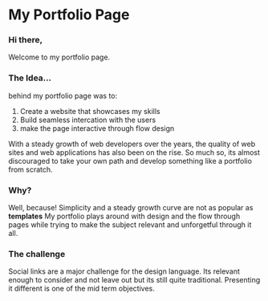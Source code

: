 <h1>My Portfolio Page</h1>
<p><h3>Hi there,</h3>
Welcome to my portfolio page.
<h3>The Idea...</h3>
behind my portfolio page was to:
<ol>
  <li>Create a website that showcases my skills</li>
  <li>Build seamless intercation with the users</li>
  <li>make the page interactive through flow design</li>  
</ol>

With a steady growth of web developers over the years, the quality of web sites and web 
applications has also been on the rise. So much so, its almost discouraged to take your own
path and develop something like a portfolio from scratch.
<h3>Why?</h3>
Well, because! Simplicity and a steady growth curve are not as popular as <b>templates</b>
My portfolio plays around with design and the flow through pages while trying to make the subject relevant 
and unforgetful through it all.

<h3> The challenge </h3>
Social links are a major challenge for the design language. Its relevant enough to consider and not leave out
but its still quite traditional. Presenting it different is one of the mid term objectives.
</p>

